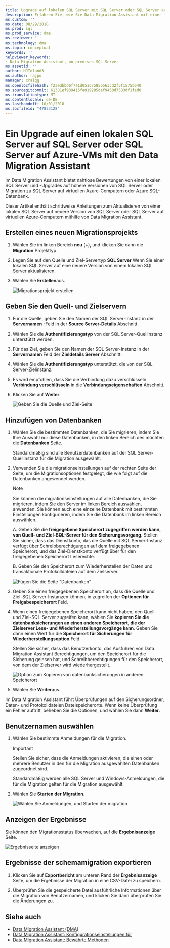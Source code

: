 ```yaml
---
title: Upgrade auf lokalen SQL Server mit SQL Server oder SQL Server auf Azure-VMs, die über den Data Migration Assistant | Microsoft-Dokumentation
description: Erfahren Sie, wie Sie Data Migration Assistant mit einer lokalen SQL Server auf eine neuere Version von SQL Server oder SQL Server auf virtuellen Azure-Computer aktualisieren
ms.custom: ''
ms.date: 08/29/2018
ms.prod: sql
ms.prod_service: dma
ms.reviewer: ''
ms.technology: dma
ms.topic: conceptual
keywords: ''
helpviewer_keywords:
- Data Migration Assistant, on-premises SQL Server
ms.assetid: ''
author: HJToland3
ms.author: rajpo
manager: craigg
ms.openlocfilehash: f23edbbd6f7a1d051c7585b563cd2f3f1575b640
ms.sourcegitcommit: 61381ef939415fe019285def9450d7583df1fed0
ms.translationtype: MT
ms.contentlocale: de-DE
ms.lasthandoff: 10/01/2018
ms.locfileid: "47833128"
---
```

# <a name="upgrade-on-premises-sql-server-to-sql-server-or-sql-server-on-azure-vms-using-the-data-migration-assistant"></a>Ein Upgrade auf einen lokalen SQL Server auf SQL Server oder SQL Server auf Azure-VMs mit den Data Migration Assistant

Im Data Migration Assistant bietet nahtlose Bewertungen von einer lokalen SQL Server und -Upgrades auf höhere Versionen von SQL Server oder Migration zu SQL Server auf virtuellen Azure-Computern oder Azure SQL-Datenbank.

Dieser Artikel enthält schrittweise Anleitungen zum Aktualisieren von einer lokalen SQL Server auf neuere Version von SQL Server oder SQL Server auf virtuellen Azure-Computern mithilfe von Data Migration Assistant.   

## <a name="create-a-new-migration-project"></a>Erstellen eines neuen Migrationsprojekts

1. Wählen Sie im linken Bereich **neu** (+), und klicken Sie dann die **Migration** Projekttyp.

2. Legen Sie auf den Quelle und Ziel-Servertyp **SQL Server** Wenn Sie einer lokalen SQL Server auf eine neuere Version von einem lokalen SQL Server aktualisieren.

3. Wählen Sie **Erstellen**aus.

   ![Migrationsprojekt erstellen](../dma/media/NewCreate.png)

## <a name="specify-the-source-and-target"></a>Geben Sie den Quell- und Zielservern

1. Für die Quelle, geben Sie den Namen der SQL Server-Instanz in der **Servernamen** -Feld in der **Source Server-Details** Abschnitt. 

2. Wählen Sie die **Authentifizierungstyp** von der SQL Server-Quellinstanz unterstützt werden.

3. Für das Ziel, geben Sie den Namen der SQL Server-Instanz in der **Servernamen** Feld der **Zieldetails Server** Abschnitt. 

4. Wählen Sie die **Authentifizierungstyp** unterstützt, die von der SQL Server-Zielinstanz.

5. Es wird empfohlen, dass Sie die Verbindung dazu verschlüsseln **Verbindung verschlüsseln** in die **Verbindungseigenschaften** Abschnitt.

6. Klicken Sie auf **Weiter**.

   ![Geben Sie die Quelle und Ziel-Seite](../dma/media/SourceTarget.png)

## <a name="add-databases"></a>Hinzufügen von Datenbanken

1. Wählen Sie die bestimmten Datenbanken, die Sie migrieren, indem Sie Ihre Auswahl nur diese Datenbanken, in den linken Bereich des möchten die **Datenbanken** Seite.

   Standardmäßig sind alle Benutzerdatenbanken auf der SQL Server-Quellinstanz für die Migration ausgewählt.

2. Verwenden Sie die migrationseinstellungen auf der rechten Seite der Seite, um die Migrationsoptionen festgelegt, die wie folgt auf die Datenbanken angewendet werden.

   > [!NOTE]
   > Sie können die migrationseinstellungen auf alle Datenbanken, die Sie migrieren, indem Sie den Server im linken Bereich auswählen, anwenden. Sie können auch eine einzelne Datenbank mit bestimmten Einstellungen konfigurieren, indem Sie die Datenbank im linken Bereich auswählen.

    A. Geben Sie die **freigegebene Speicherort zugegriffen werden kann, von Quell- und Ziel-SQL-Server für den Sicherungsvorgang**. Stellen Sie sicher, dass das Dienstkonto, das die Quelle mit SQL Server-Instanz verfügt über Schreibberechtigungen auf dem freigegebenen Speicherort, und das Ziel-Dienstkonto verfügt über für den freigegebenen Speicherort Leserechte.

    B. Geben Sie den Speicherort zum Wiederherstellen der Daten und transaktionale Protokolldateien auf dem Zielserver.

    ![Fügen Sie die Seite "Datenbanken"](../dma/media/AddDatabases.png)

3. Geben Sie einen freigegebenen Speicherort an, dass die Quelle und Ziel-SQL Server-Instanzen können, in zugreifen der **Optionen für Freigabespeicherort** Feld.

4. Wenn einen freigegebenen Speicherort kann nicht haben, den Quell- und Ziel-SQL-Server zugreifen kann, wählen Sie **kopieren Sie die datenbanksicherungen an einen anderen Speicherort, die der Zielserver Lese- und Wiederherstellungsvorgänge kann**. Geben Sie dann einen Wert für die **Speicherort für Sicherungen für Wiederherstellungsoption** Feld. 

   Stellen Sie sicher, dass das Benutzerkonto, das Ausführen von Data Migration Assistant Berechtigungen, um den Speicherort für die Sicherung gelesen hat, und Schreibberechtigungen für den Speicherort, von dem der Zielserver wird wiederhergestellt.

   ![Option zum Kopieren von datenbanksicherungen in anderen Speicherort](../dma/media/CopyDatabaseDifferentLocation.png)

5. Wählen Sie **Weiter**aus.

Im Data Migration Assistant führt Überprüfungen auf den Sicherungsordner, Daten- und Protokolldateien Dateispeicherorte. Wenn keine Überprüfung ein Fehler auftritt, beheben Sie die Optionen, und wählen Sie dann **Weiter**.

## <a name="select-logins"></a>Benutzernamen auswählen

1. Wählen Sie bestimmte Anmeldungen für die Migration.

   > [!IMPORTANT]
   > Stellen Sie sicher, dass die Anmeldungen aktivieren, die einen oder mehrere Benutzer in den für die Migration ausgewählten Datenbanken zugeordnet sind.   

   Standardmäßig werden alle SQL Server und Windows-Anmeldungen, die für die Migration gelten für die Migration ausgewählt.

2. Wählen Sie **Starten der Migration**.

   ![Wählen Sie Anmeldungen, und Starten der migration](../dma/media/SelectLogins.png)

## <a name="view-results"></a>Anzeigen der Ergebnisse

Sie können den Migrationsstatus überwachen, auf die **Ergebnisanzeige** Seite.

![Ergebnisseite anzeigen](../dma/media/ViewResults.png)

## <a name="export-migration-results"></a>Ergebnisse der schemamigration exportieren

1. Klicken Sie auf **Exportbericht** am unteren Rand der **Ergebnisanzeige** Seite, um die Ergebnisse der Migration in eine CSV-Datei zu speichern.

2. Überprüfen Sie die gespeicherte Datei ausführliche Informationen über die Migration von Benutzernamen, und klicken Sie dann überprüfen Sie die Änderungen zu.

## <a name="see-also"></a>Siehe auch

- [Data Migration Assistant (DMA)](../dma/dma-overview.md)
- [Data Migration Assistant: Konfigurationseinstellungen für](../dma/dma-configurationsettings.md)
- [Data Migration Assistant: Bewährte Methoden](../dma/dma-bestpractices.md)
